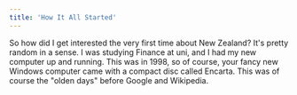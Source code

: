 ```yaml
---
title: 'How It All Started'
---
```


So how did I get interested the very first time about New Zealand? It's pretty random in a sense. I was studying Finance at uni, and I had my new computer up and running. This was in 1998, so of course, your fancy new Windows computer came with a compact disc called Encarta. This was of course the "olden days" before Google and Wikipedia. 